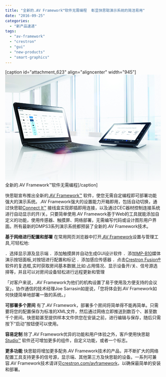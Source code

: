 ```yaml
---
title: "全新的.AV Framework™软件无需编程  彰显快思聪演示系统的简洁易用"
date: "2016-09-25"
categories: 
  - "新产品速递"
tags: 
  - "av-framework"
  - "crestron"
  - "gui"
  - "new-products"
  - "smart-graphics"
---
```


\[caption id="attachment\_623" align="aligncenter" width="945"\]![全新的.AV Framework™软件无需编程](images/image006.jpg) 全新的.AV Framework™软件无需编程\[/caption\]

快思聪宣布推出全新的[.AV Framework™](http://www.crestron.com/products/line/intelligent-enterprise-av-framework) 软件，使您无需自定编程即可部署功能强大的演示系统。.AV Framework强大的设置能力开箱即用，包括自动切换，通过快思聪[Connect It™](http://www.crestron.com/products/model/tt-100) 接线盒实现即插即用连接，以及通过CEC器材控制连接系统进行自动显示的开/关。只要简单使用.AV Framework基于Web的工具就能添加自定义的功能，使用传感器、触摸屏、网络部署，无需编写代码或设计图形用户界面。所有最新的DMPS3系列演示系统都预装了全新的.AV Framework技术。

**基于网络进行配置和部署** 在常用网页浏览器中打开[.AV Framework](http://www.crestron.com/products/line/intelligent-enterprise-av-framework)设置与管理工具,可轻松地:

．选择显示源及显示端 ．添加触摸屏并自动生成GUI设计软件 ．添加[MP-B10](http://www.crestron.com/products/model/MP-B10)媒体演示按钮面板,对按钮进行配置和标记 ．添加感应传感器 ．点击[Crestron Fusion®](http://www.crestron.com/products/line/fusion-enterprise-monitor-management-av-bms-room-scheduling-lighting-lights-shades-hvac-climate) 软件的复选框,实时获取房间基本数据,比如:占用情况、显示设备开/关、信号源选择等，并且可以对房间设备轻松进行远程更新和管理

「对客户来说，.AV Framework为他们的机构设置了易于使用及方便支持的会议室」，协作通信的技术经理Joe Sarrasin如是说，「您将体会到.AV Framework如何快捷简单地部署一致的系统。」

**可部署多个房间** 有了.AV Framework，部署多个房间将简单得不能再简单。只需要将您的配置保存为标准的XML文件，然后通过网络立即推送到数百个、甚至数千个房间。快思聪甚至提供样本文件供您在安装之前，进行编辑与保存，随后只需按下“启动”按钮便可以使用。

**容易定制** 除了.AV Framework优异的功能和用户体验之外，客戶使用快思聪[Studio™](http://www.crestron.com/products/line/crestron-studio) 软件还可增加更多的组件，自定义功能，或者一个标志。

**更多功能** 快思聪将增加更多配务.AV Framework技术的产品，并不断扩大的网络配置工具支持更多的信号源，显示端、其他第三方及快思聪的设备。一系列可兼容.AV Framework技术请详见[crestron.com/avframework](http://www.crestron.com/products/line/intelligent-enterprise-av-framework)，以确保最简单的安装和部署。
